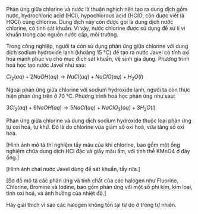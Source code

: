Phản ứng giữa chlorine và nước là thuận nghịch nên tạo ra dung dịch gồm nước, hydrochloric acid (HCl), hypochlorous acid (HClO, còn được viết là HOCl) cùng chlorine. Dung dịch này còn được gọi là dung dịch nước chlorine, có tính sát khuẩn. Vì vậy, nước chlorine được sử dụng để xử lí vi khuẩn trong các nguồn nước cấp, môi trường.

Trong công nghiệp, người ta còn sử dụng phản ứng giữa chlorine với dung dịch sodium hydroxide lạnh (khoảng 15 °C) để tạo ra nước Javel có tính oxi hoá mạnh phục vụ cho mục đích sát khuẩn, vệ sinh gia dụng. Phương trình hoá học tạo nước Javel như sau:

$Cl_2 (aq) + 2NaOH(aq) \rightarrow NaCl (aq) + NaClO (aq) + H_2O(l)$

Ngoài phản ứng giữa chlorine với sodium hydroxide lạnh, người ta còn thực hiện phản ứng trên ở 70 °C. Phương trình hoá học phản ứng như sau:

$3Cl_2(aq) + 6NaOH(aq) \rightarrow 5NaCl(aq) + NaClO_3(aq) + 3H_2O(l)$

Phản ứng giữa chlorine và dung dịch sodium hydroxide thuộc loại phản ứng tự oxi hoá, tự khử. Đó là do chlorine vừa giảm số oxi hoá, vừa tăng số oxi hoá.

[Hình ảnh mô tả thí nghiệm tẩy màu của khí chlorine, bao gồm một ống nghiệm chứa dung dịch HCl đặc và giấy màu ẩm, với tinh thể KMnO4 ở đáy ống.]

[Hình ảnh chai nước Javel dùng để sát khuẩn, tẩy rửa.]

[Sơ đồ mô tả các phản ứng và tính chất của các halogen như Fluorine, Chlorine, Bromine và Iodine, bao gồm phản ứng với một số phi kim, kim loại, tính oxi hoá, và ảnh hưởng của nhiệt độ.]

Hãy giải thích vì sao các halogen không tồn tại tự do ở trong tự nhiên.